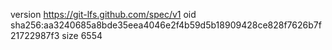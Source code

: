 version https://git-lfs.github.com/spec/v1
oid sha256:aa3240685a8bde35eea4046e2f4b59d5b18909428ce828f7626b7f21722987f3
size 6554

